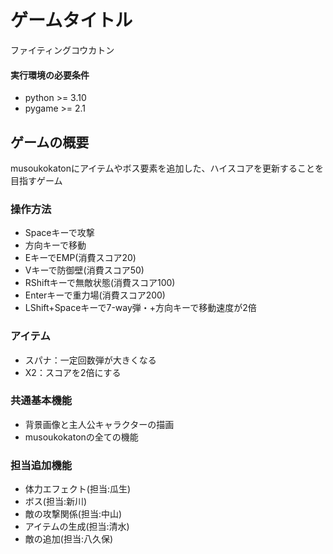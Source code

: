 # ゲームタイトル
ファイティングコウカトン

#### 実行環境の必要条件
* python >= 3.10
* pygame >= 2.1
## ゲームの概要
musoukokatonにアイテムやボス要素を追加した、ハイスコアを更新することを目指すゲーム

### 操作方法
* Spaceキーで攻撃
* 方向キーで移動
* EキーでEMP(消費スコア20)
* Vキーで防御壁(消費スコア50)
* RShiftキーで無敵状態(消費スコア100)
* Enterキーで重力場(消費スコア200)
* LShift+Spaceキーで7-way弾・+方向キーで移動速度が2倍
### アイテム
* スパナ：一定回数弾が大きくなる
* X2：スコアを2倍にする

### 共通基本機能
* 背景画像と主人公キャラクターの描画
* musoukokatonの全ての機能

### 担当追加機能
 * 体力エフェクト(担当:瓜生)
 * ボス(担当:新川)
 * 敵の攻撃関係(担当:中山)
 * アイテムの生成(担当:清水)
 * 敵の追加(担当:八久保)

